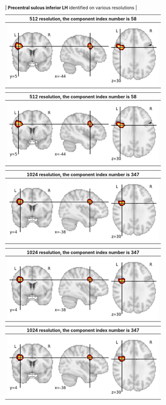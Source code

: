 


| **Precentral sulcus inferior LH** identified on various resolutions |

| 512 resolution, the component index number is 58|  
|:---:|  
| ![Component 512](../512/final/58.jpg "From component 512: Precentral sulcus inferior LH") |

| 512 resolution, the component index number is 58|  
|:---:|  
| ![Component 512](../512/final/58.jpg "From component 512: Precentral sulcus inferior LH") |

| 1024 resolution, the component index number is 347|  
|:---:|  
| ![Component 1024](../1024/final/347.jpg "From component 1024: Precentral sulcus inferior LH") |

| 1024 resolution, the component index number is 347|  
|:---:|  
| ![Component 1024](../1024/final/347.jpg "From component 1024: Precentral sulcus inferior LH") |

| 1024 resolution, the component index number is 347|  
|:---:|  
| ![Component 1024](../1024/final/347.jpg "From component 1024: Precentral sulcus inferior LH") |